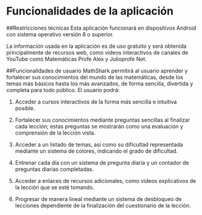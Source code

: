 # Funcionalidades de la aplicación

##Restricciones técnicas
Esta aplicación funcionará en dispositivos Android con sistema operativo versión 8 o superior.

La información usada en la aplicación es de uso gratuito y será obtenida principalmente de recursos web, como videos interactivos de canales de YouTube como Matemáticas Profe Alex y Julioprofe Net.

##Funcionalidades de usuario
MathShark permitirá al usuario aprender y fortalecer sus conocimientos del mundo de las matemáticas, desde los temas más básicos hasta los más avanzados, de forma sencilla, divertida y completa para todo público. El usuario podrá:

1. Acceder a cursos interactivos de la forma más sencilla e intuitiva posible.

2. Fortalecer sus conocimientos mediante preguntas sencillas al finalizar cada lección; estas preguntas se mostrarán como una evaluación y comprensión de la lección vista.

3. Acceder a un listado de temas, así como su dificultad representada mediante un sistema de colores, indicando el grado de dificultad.

4. Entrenar cada día con un sistema de pregunta diaria y un contador de preguntas diarias completadas.

5. Acceder a enlaces de recursos adicionales, como videos explicativos de la lección que se esté tomando.

6. Progresar de manera lineal mediante un sistema de desbloqueo de lecciones dependiente de la finalización del cuestionario de la lección.







